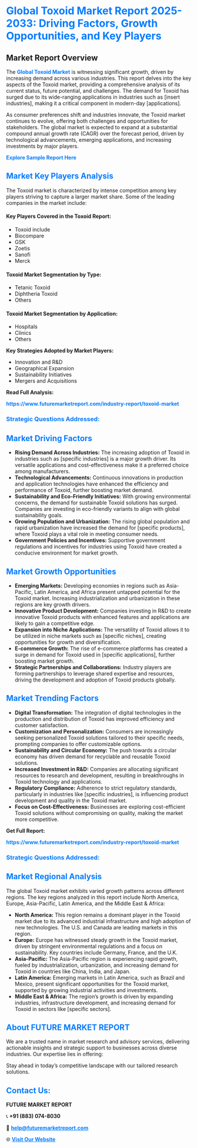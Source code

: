 <h1 style="color: #007BFF;">Global Toxoid Market Report 2025-2033: Driving Factors, Growth Opportunities, and Key Players</h1>

<section id="overview">
<h2>Market Report Overview</h2>
<p>The <a href="https://www.futuremarketreport.com/industry-report/toxoid-market" style="color: #007BFF; text-decoration: none;"><strong>Global Toxoid Market</strong></a> is witnessing significant growth, driven by increasing demand across various industries. This report delves into the key aspects of the Toxoid market, providing a comprehensive analysis of its current status, future potential, and challenges. The demand for Toxoid has surged due to its wide-ranging applications in industries such as [insert industries], making it a critical component in modern-day [applications].</p>
<p>As consumer preferences shift and industries innovate, the Toxoid market continues to evolve, offering both challenges and opportunities for stakeholders. The global market is expected to expand at a substantial compound annual growth rate (CAGR) over the forecast period, driven by technological advancements, emerging applications, and increasing investments by major players.</p>
</section>

<section id="overview">
<p><a href="https://www.futuremarketreport.com/request-sample/reportId=96960" style="color: #007BFF; text-decoration: none;"><strong>Explore Sample Report Here</strong></a></p>
</section>

<section id="key-players">
<h2 style="color: #007BFF;">Market Key Players Analysis</h2>
<p>The Toxoid market is characterized by intense competition among key players striving to capture a larger market share. Some of the leading companies in the market include:</p>
<h4>Key Players Covered in the Toxoid Report:</h4>
<ul><li>Toxoid include</li><li>Biocompare</li><li>GSK</li><li>Zoetis</li><li>Sanofi</li><li>Merck</li></ul>
<h4>Toxoid Market Segmentation by Type:</h4>
<ul><li>Tetanic Toxoid</li><li>Diphtheria Toxoid</li><li>Others</li></ul>

<h4>Toxoid Market Segmentation by Application:</h4>
<ul><li>Hospitals</li><li>Clinics</li><li>Others</li></ul>
<p><strong>Key Strategies Adopted by Market Players:</strong></p>
<ul>
<li>Innovation and R&D</li>
<li>Geographical Expansion</li>
<li>Sustainability Initiatives</li>
<li>Mergers and Acquisitions</li>
</ul>
</section>

<section>
<p><strong>Read Full Analysis: </strong></p><a href="https://www.futuremarketreport.com/industry-report/toxoid-market" style="color: #007BFF; text-decoration: none;"><strong>https://www.futuremarketreport.com/industry-report/toxoid-market</strong></a>
<h3 style="color: #007BFF;">Strategic Questions Addressed:</h3>
</section>

<section id="driving-factors">
<h2 style="color: #007BFF;">Market Driving Factors</h2>
<ul>
<li><strong>Rising Demand Across Industries:</strong> The increasing adoption of Toxoid in industries such as [specific industries] is a major growth driver. Its versatile applications and cost-effectiveness make it a preferred choice among manufacturers.</li>
<li><strong>Technological Advancements:</strong> Continuous innovations in production and application technologies have enhanced the efficiency and performance of Toxoid, further boosting market demand.</li>
<li><strong>Sustainability and Eco-Friendly Initiatives:</strong> With growing environmental concerns, the demand for sustainable Toxoid solutions has surged. Companies are investing in eco-friendly variants to align with global sustainability goals.</li>
<li><strong>Growing Population and Urbanization:</strong> The rising global population and rapid urbanization have increased the demand for [specific products], where Toxoid plays a vital role in meeting consumer needs.</li>
<li><strong>Government Policies and Incentives:</strong> Supportive government regulations and incentives for industries using Toxoid have created a conducive environment for market growth.</li>
</ul>
</section>

<section id="growth-opportunities">
<h2 style="color: #007BFF;">Market Growth Opportunities</h2>
<ul>
<li><strong>Emerging Markets:</strong> Developing economies in regions such as Asia-Pacific, Latin America, and Africa present untapped potential for the Toxoid market. Increasing industrialization and urbanization in these regions are key growth drivers.</li>
<li><strong>Innovative Product Development:</strong> Companies investing in R&D to create innovative Toxoid products with enhanced features and applications are likely to gain a competitive edge.</li>
<li><strong>Expansion into Niche Applications:</strong> The versatility of Toxoid allows it to be utilized in niche markets such as [specific niches], creating opportunities for growth and diversification.</li>
<li><strong>E-commerce Growth:</strong> The rise of e-commerce platforms has created a surge in demand for Toxoid used in [specific applications], further boosting market growth.</li>
<li><strong>Strategic Partnerships and Collaborations:</strong> Industry players are forming partnerships to leverage shared expertise and resources, driving the development and adoption of Toxoid products globally.</li>
</ul>
</section>

<section id="trending-factors">
<h2 style="color: #007BFF;">Market Trending Factors</h2>
<ul>
<li><strong>Digital Transformation:</strong> The integration of digital technologies in the production and distribution of Toxoid has improved efficiency and customer satisfaction.</li>
<li><strong>Customization and Personalization:</strong> Consumers are increasingly seeking personalized Toxoid solutions tailored to their specific needs, prompting companies to offer customizable options.</li>
<li><strong>Sustainability and Circular Economy:</strong> The push towards a circular economy has driven demand for recyclable and reusable Toxoid solutions.</li>
<li><strong>Increased Investment in R&D:</strong> Companies are allocating significant resources to research and development, resulting in breakthroughs in Toxoid technology and applications.</li>
<li><strong>Regulatory Compliance:</strong> Adherence to strict regulatory standards, particularly in industries like [specific industries], is influencing product development and quality in the Toxoid market.</li>
<li><strong>Focus on Cost-Effectiveness:</strong> Businesses are exploring cost-efficient Toxoid solutions without compromising on quality, making the market more competitive.</li>
</ul>
</section>

<section>
<p><strong>Get Full Report: </strong></p><a href="https://www.futuremarketreport.com/industry-report/toxoid-market" style="color: #007BFF; text-decoration: none;"><strong>https://www.futuremarketreport.com/industry-report/toxoid-market</strong></a>
<h3 style="color: #007BFF;">Strategic Questions Addressed:</h3>
</section>


<section id="regional-analysis">
<h2 style="color: #007BFF;">Market Regional Analysis</h2>
<p>The global Toxoid market exhibits varied growth patterns across different regions. The key regions analyzed in this report include North America, Europe, Asia-Pacific, Latin America, and the Middle East & Africa:</p>
<ul>
<li><strong>North America:</strong> This region remains a dominant player in the Toxoid market due to its advanced industrial infrastructure and high adoption of new technologies. The U.S. and Canada are leading markets in this region.</li>
<li><strong>Europe:</strong> Europe has witnessed steady growth in the Toxoid market, driven by stringent environmental regulations and a focus on sustainability. Key countries include Germany, France, and the U.K.</li>
<li><strong>Asia-Pacific:</strong> The Asia-Pacific region is experiencing rapid growth, fueled by industrialization, urbanization, and increasing demand for Toxoid in countries like China, India, and Japan.</li>
<li><strong>Latin America:</strong> Emerging markets in Latin America, such as Brazil and Mexico, present significant opportunities for the Toxoid market, supported by growing industrial activities and investments.</li>
<li><strong>Middle East & Africa:</strong> The region’s growth is driven by expanding industries, infrastructure development, and increasing demand for Toxoid in sectors like [specific sectors].</li>
</ul>
</section>

<footer>
<h2 style="color: #007BFF;">About FUTURE MARKET REPORT</h2>
<p>We are a trusted name in market research and advisory services, delivering actionable insights and strategic support to businesses across diverse industries. Our expertise lies in offering:</p>

<p>Stay ahead in today’s competitive landscape with our tailored research solutions.</p>

<h2 style="color: #007BFF;">Contact Us:</h2>
<p><strong>FUTURE MARKET REPORT</strong></p>
<p>📞 <strong>+91 (883) 074-8030</strong></p>
<p>📧 <strong><a href="mailto:help@futuremarketreport.com" style="color: #007BFF;">help@futuremarketreport.com</a></strong></p>
<p>🌐 <strong><a href="https://www.futuremarketreport.com/" style="color: #007BFF;">Visit Our Website</a></strong></p>
</footer>